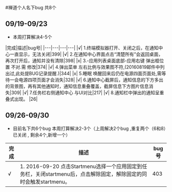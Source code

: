 #禅道个人名下bug 共8个 
## 09/19-09/23
- 本周打算解决4-5个

|完成|描述|bug号|
|---|---|---|---|
|√| 1.终端模拟器打开、关闭之后，在通知中心一直显示，无法关闭|399|
|√| 2.在通知中心界面点击“清楚所有”会返回桌面，再次打开后，通知并没有清除|398|
|x| 3.-应用列表桌面底部-应用右键 弹出框位置 不对.需 修改|374|
|√| 4.弹出菜单 左右比例与效果图不符,(20160819邮件中列出过,此处提BUG记录提醒.)|344|
|x| 5.睡眠 唤醒回来后仍在电源四面页面处,需等待一会电源四项页面才会消失|328|
|√| 6.通知中心截屏后，通知信息的下方多出的背景图，再有其他通知时，通知信息重叠覆盖，截屏信息下方图片信息消失|309|
|√| 7.任务栏右侧通知中心 与UI对比|217|
|√| 8.通知栏中弹出的通知呈重叠式出现。 |26|


## 09/26-09/30 
- 目前名下共6个bug 本周打算解决2-3个（上周解决2个bug ,重复两个（6和8）已关闭 , 剩余4个,新增一个）


|完成|描述|bug号|
|---|---|---|
|√| 1. 2016-09-20 点击Startmenu选择一个应用固定到任务栏，关闭startmenu后，点击解除固定，解除固定的同时会触发startmenu。|403|
